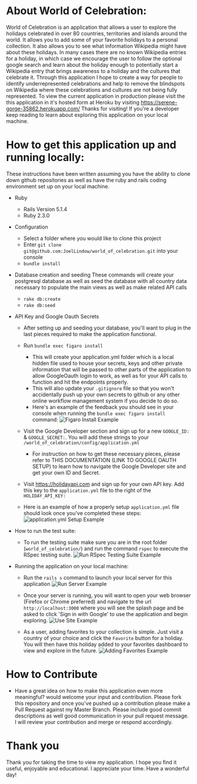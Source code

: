 # About World of Celebration:
World of Celebration is an application that allows a user to explore the holidays celebrated in over 80 countries, territories and islands around the world. It allows you to add some of your favorite holidays to a personal collection. It also allows you to see what information Wikipedia might have about these holidays. In many cases there are no known Wikipedia entries for a holiday, in which case we encourage the user to follow the optional google search and learn about the holiday enough to potentially start a Wikipedia entry that brings awareness to a holiday and the cultures that celebrate it. Through this application I hope to create a way for people to identify underrepresented celebrations and help to remove the blindspots on Wikipedia where these celebrations and cultures are not being fully represented.
To view the current application in production please visit the this application in it's hosted form at Heroku by visiting https://serene-gorge-35862.herokuapp.com/
Thanks for visiting! If you're a developer keep reading to learn about exploring this application on your local machine.

# How to get this application up and running locally:
These instructions have been written assuming you have the ability to clone down github repositories as well as have the ruby and rails coding environment set up on your local machine.

* Ruby
  - Rails Version 5.1.4
  - Ruby 2.3.0

* Configuration
  - Select a folder where you would like to clone this project
  - Enter `git clone git@github.com:JoelLindow/world_of_celebration.git` into your console
  - `bundle install`

* Database creation and seeding
These commands will create your postgresql database as well as seed the database with all country data necessary to populate the main views as well as make related API calls
  - `rake db:create`
  - `rake db:seed`

* API Key and Google Oauth Secrets
  - After setting up and seeding your database, you'll want to plug in the last pieces required to make the application functional.
  - Run `bundle exec figaro install`
    - This will create your application.yml folder which is a local hidden file used to house your secrets, keys and other private information that will be passed to other parts of the application to allow GoogleOauth login to work, as well as for your API calls to function and hit the endpoints properly.
    - This will also update your `.gitignore` file so that you won't accidentally push up your own secrets to github or any other online workflow management system if you decide to do so.
    - Here's an example of the feedback you should see in your console when running the `bundle exec figaro install` command:
    ![Figaro Install Example](https://i.imgur.com/kWmd0cw.png)


  - Visit the Google Developer section and sign up for a new `GOOGLE_ID:` & `GOOGLE_SECRET:`. You will add these strings to your `/world_of_celebration/config/application.yml`
    - For instruction on how to get these necessary pieces, please refer to THIS DOCUMENTATION (LINK TO GOOGLE OAUTH SETUP) to learn how to navigate the Google Developer site and get your own ID and Secret.

  - Visit https://holidayapi.com and sign up for your own API key. Add this key to the `application.yml` file to the right of the `HOLIDAY_API_KEY:`

  - Here is an example of how a properly setup `application.yml` file should look once you've completed these steps:
  ![application.yml Setup Example](https://i.imgur.com/Z8G10wq.png)


* How to run the test suite:
  - To run the testing suite make sure you are in the root folder (`world_of_celebration/`) and run the command `rspec` to execute the RSpec testing suite.
  ![Run RSpec Testing Suite Example](https://i.imgur.com/21AbU4m.gif)


* Running the application on your local machine:
  - Run the `rails s` command to launch your local server for this application
  ![Run Server Example](https://i.imgur.com/CrdAAdg.gif)

  - Once your server is running, you will want to open your web browser (Firefox or Chrome preferred) and navigate to the url `http://localhost:3000` where you will see the splash page and be asked to click 'Sign in with Google' to use the application and begin exploring.
  ![Use Site Example](https://i.imgur.com/UGPB0ZG.gif)

  - As a user, adding favorites to your collection is simple. Just visit a country of your choice and click the `Favorite` button for a holiday. You will then have this holiday added to your favorites dashboard to view and explore in the future.
  ![Adding Favorites Example](https://i.imgur.com/RLdAtOc.gif)


# How to Contribute
  - Have a great idea on how to make this application even more meaningful?  would welcome your input and contribution. Please fork this repository and once you've pushed up a contribution please make a Pull Request against my Master Branch. Please include good commit descriptions as well good communication in your pull request message. I will review your contribution and merge or respond accordingly.

# Thank you
Thank you for taking the time to view my application. I hope you find it useful, enjoyable and educational. I appreciate your time. Have a wonderful day!
